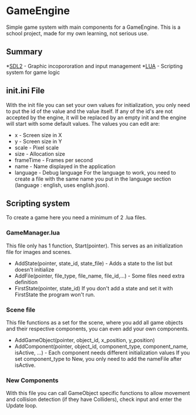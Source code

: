 # GameEngine
Simple game system with main components for a GameEngine.
This is a school project, made for my own learning, not serious use.
## Summary
*[SDL2](https://www.libsdl.org/download-2.0.php) - Graphic incopororation and input management
*[LUA](https://www.lua.org) - Scripting system for game logic
## init.ini File
With the init file you can set your own values for initialization, you only need to put the id of the value and the value itself.
If any of the id's are not accepted by the engine, it will be replaced by an empty init and the engine will start with some default values.
The values you can edit are:
* x - Screen size in X
* y - Screen size in Y
* scale - Pixel scale
* size - Allocation size
* frameTime - Frames per second
* name - Name displayed in the application
* language - Debug language
For the language to work, you need to create a file with the same name you put in the language section (language : english, uses english.json).
## Scripting system
To create a game here you need a minimum of 2 .lua files.
### GameManager.lua
This file only has 1 function, Start(pointer). This serves as an initialization file for images and scenes.
* AddState(pointer, state_id, state_file) - Adds a state to the list but doesn't initialize
* AddFile(pointer, file_type, file_name, file_id,...) - Some files need extra definition
* FirstState(pointer, state_id)
If you don't add a state and set it with FirstState the program won't run.
### Scene file
This file functions as a set for the scene, where you add all game objects and their respective components, you can even add your own components.
* AddGameObject(pointer, object_id, x_position, y_position)
* AddComponent(pointer, object_id, component_type, component_name, isActive, ...) - Each component needs different initialization values
If you set component_type to New, you only need to add the nameFile after isActive.
### New Components
With this file you can call GameObject specific functions to allow movement and collision detection (if they have Colliders), check input and enter the Update loop.
